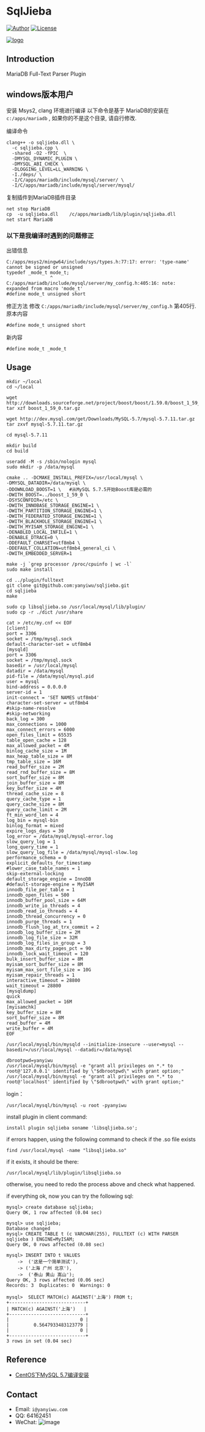 # SqlJieba

[![Author](https://img.shields.io/badge/author-@yanyiwu-blue.svg?style=flat)](http://yanyiwu.com/) 
[![License](https://img.shields.io/badge/license-MIT-yellow.svg?style=flat)](http://yanyiwu.mit-license.org)

[![logo](http://images.yanyiwu.com/SqlJiebaLogo-v1.png)](http://yanyiwu.com/work/2016/03/27/mysql-plugin-sqljieba.html)

## Introduction

MariaDB Full-Text Parser Plugin

## windows版本用户

安装 Msys2, clang 环境进行编译
以下命令是基于 MariaDB的安装在 `c:/apps/mariadb` , 如果你的不是这个目录, 请自行修改.

编译命令
```
clang++ -o sqljieba.dll \
  -c sqljieba.cpp \
  -shared -O2 -fPIC  \
  -DMYSQL_DYNAMIC_PLUGIN \
  -DMYSQL_ABI_CHECK \
  -DLOGGING_LEVEL=LL_WARNING \
  -I./deps/ \
  -I/C/apps/mariadb/include/mysql/server/ \
  -I/C/apps/mariadb/include/mysql/server/mysql/ 

```
复制插件到MariaDB插件目录
```
net stop MariaDB
cp  -u sqljieba.dll    /c/apps/mariadb/lib/plugin/sqljieba.dll
net start MariaDB
```
### 以下是我编译时遇到的问题修正
出错信息
```
C:/apps/msys2/mingw64/include/sys/types.h:77:17: error: 'type-name' cannot be signed or unsigned
typedef _mode_t mode_t;
                ^
C:/apps/mariadb/include/mysql/server/my_config.h:405:16: note: expanded from macro 'mode_t'
#define mode_t unsigned short
```
修正方法
修改   `C:/apps/mariadb/include/mysql/server/my_config.h` 第405行.  
原本内容
```
#define mode_t unsigned short
```
新内容
```
#define mode_t _mode_t
```




## Usage

```
mkdir ~/local
cd ~/local

wget http://downloads.sourceforge.net/project/boost/boost/1.59.0/boost_1_59_0.tar.gz
tar xzf boost_1_59_0.tar.gz

wget http://dev.mysql.com/get/Downloads/MySQL-5.7/mysql-5.7.11.tar.gz
tar zxvf mysql-5.7.11.tar.gz

cd mysql-5.7.11
```

```
mkdir build
cd build
```

```
useradd -M -s /sbin/nologin mysql
sudo mkdir -p /data/mysql
```

```
cmake .. -DCMAKE_INSTALL_PREFIX=/usr/local/mysql \
-DMYSQL_DATADIR=/data/mysql \
-DDOWNLOAD_BOOST=1 \   #从MySQL 5.7.5开始Boost库是必需的
-DWITH_BOOST=../boost_1_59_0 \
-DSYSCONFDIR=/etc \
-DWITH_INNOBASE_STORAGE_ENGINE=1 \
-DWITH_PARTITION_STORAGE_ENGINE=1 \
-DWITH_FEDERATED_STORAGE_ENGINE=1 \
-DWITH_BLACKHOLE_STORAGE_ENGINE=1 \
-DWITH_MYISAM_STORAGE_ENGINE=1 \
-DENABLED_LOCAL_INFILE=1 \
-DENABLE_DTRACE=0 \
-DDEFAULT_CHARSET=utf8mb4 \
-DDEFAULT_COLLATION=utf8mb4_general_ci \
-DWITH_EMBEDDED_SERVER=1
```

```
make -j `grep processor /proc/cpuinfo | wc -l` 
sudo make install
```

```
cd ../plugin/fulltext 
git clone git@github.com:yanyiwu/sqljieba.git
cd sqljieba
make

sudo cp libsqljieba.so /usr/local/mysql/lib/plugin/
sudo cp -r ./dict /usr/share
```

```
cat > /etc/my.cnf << EOF
[client]
port = 3306
socket = /tmp/mysql.sock
default-character-set = utf8mb4
[mysqld]
port = 3306
socket = /tmp/mysql.sock
basedir = /usr/local/mysql
datadir = /data/mysql
pid-file = /data/mysql/mysql.pid
user = mysql
bind-address = 0.0.0.0
server-id = 1
init-connect = 'SET NAMES utf8mb4'
character-set-server = utf8mb4
#skip-name-resolve
#skip-networking
back_log = 300
max_connections = 1000
max_connect_errors = 6000
open_files_limit = 65535
table_open_cache = 128
max_allowed_packet = 4M
binlog_cache_size = 1M
max_heap_table_size = 8M
tmp_table_size = 16M
read_buffer_size = 2M
read_rnd_buffer_size = 8M
sort_buffer_size = 8M
join_buffer_size = 8M
key_buffer_size = 4M
thread_cache_size = 8
query_cache_type = 1
query_cache_size = 8M
query_cache_limit = 2M
ft_min_word_len = 4
log_bin = mysql-bin
binlog_format = mixed
expire_logs_days = 30
log_error = /data/mysql/mysql-error.log
slow_query_log = 1
long_query_time = 1
slow_query_log_file = /data/mysql/mysql-slow.log
performance_schema = 0
explicit_defaults_for_timestamp
#lower_case_table_names = 1
skip-external-locking
default_storage_engine = InnoDB
#default-storage-engine = MyISAM
innodb_file_per_table = 1
innodb_open_files = 500
innodb_buffer_pool_size = 64M
innodb_write_io_threads = 4
innodb_read_io_threads = 4
innodb_thread_concurrency = 0
innodb_purge_threads = 1
innodb_flush_log_at_trx_commit = 2
innodb_log_buffer_size = 2M
innodb_log_file_size = 32M
innodb_log_files_in_group = 3
innodb_max_dirty_pages_pct = 90
innodb_lock_wait_timeout = 120
bulk_insert_buffer_size = 8M
myisam_sort_buffer_size = 8M
myisam_max_sort_file_size = 10G
myisam_repair_threads = 1
interactive_timeout = 28800
wait_timeout = 28800
[mysqldump]
quick
max_allowed_packet = 16M
[myisamchk]
key_buffer_size = 8M
sort_buffer_size = 8M
read_buffer = 4M
write_buffer = 4M
EOF
```

```
/usr/local/mysql/bin/mysqld --initialize-insecure --user=mysql --basedir=/usr/local/mysql --datadir=/data/mysql
```

```
dbrootpwd=yanyiwu
/usr/local/mysql/bin/mysql -e "grant all privileges on *.* to root@'127.0.0.1' identified by \"$dbrootpwd\" with grant option;"
/usr/local/mysql/bin/mysql -e "grant all privileges on *.* to root@'localhost' identified by \"$dbrootpwd\" with grant option;"
```

login：

```
/usr/local/mysql/bin/mysql -u root -pyanyiwu
```

install plugin in client command:

```
install plugin sqljieba soname 'libsqljieba.so';
```

if errors happen, using the following command to check if the .so file exists

```
find /usr/local/mysql -name "libsqljieba.so"
```

if it exists, it should be there:

```
/usr/local/mysql/lib/plugin/libsqljieba.so
```

otherwise, you need to redo the process above and check what happened.

if everything ok, now you can try the following sql:

```
mysql> create database sqljieba;
Query OK, 1 row affected (0.04 sec)

mysql> use sqljieba;
Database changed
mysql> CREATE TABLE t (c VARCHAR(255), FULLTEXT (c) WITH PARSER sqljieba ) ENGINE=MyISAM;
Query OK, 0 rows affected (0.08 sec)

mysql> INSERT INTO t VALUES
    ->  ('这是一个简单测试'),
    -> ('上海 广州 北京'),
    ->  ('泰山 黄山 嵩山');
Query OK, 3 rows affected (0.06 sec)
Records: 3  Duplicates: 0  Warnings: 0

mysql>  SELECT MATCH(c) AGAINST('上海') FROM t;
+----------------------------+
| MATCH(c) AGAINST('上海')   |
+----------------------------+
|                          0 |
|         0.5647933483123779 |
|                          0 |
+----------------------------+
3 rows in set (0.04 sec)
```

## Reference

+ [CentOS下MySQL 5.7编译安装](https://blog.linuxeye.com/432.html)

## Contact

+ Email: `i@yanyiwu.com`
+ QQ: 64162451
+ WeChat: ![image](http://7viirv.com1.z0.glb.clouddn.com/5a7d1b5c0d_yanyiwu_personal_qrcodes.jpg)

